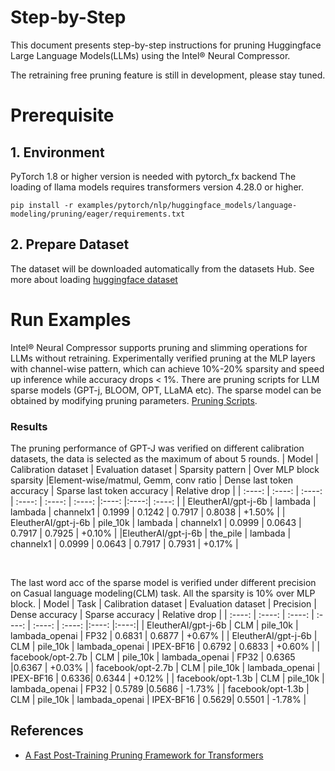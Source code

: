 Step-by-Step
============

This document presents step-by-step instructions for pruning Huggingface Large Language Models(LLMs) using the Intel® Neural Compressor.

The retraining free pruning feature is still in development, please stay tuned.

# Prerequisite

## 1. Environment

PyTorch 1.8 or higher version is needed with pytorch_fx backend
The loading of llama models requires transformers version 4.28.0 or higher.


```shell
pip install -r examples/pytorch/nlp/huggingface_models/language-modeling/pruning/eager/requirements.txt
```

## 2. Prepare Dataset

The dataset will be downloaded automatically from the datasets Hub.
See more about loading [huggingface dataset](https://huggingface.co/docs/datasets/loading_datasets.html)


# Run Examples

Intel® Neural Compressor supports pruning and slimming operations for LLMs without retraining. Experimentally verified pruning at the MLP layers with channel-wise pattern, which can achieve 10%-20% sparsity and speed up inference while accuracy drops < 1%.
There are pruning scripts for LLM sparse models (GPT-j, BLOOM, OPT, LLaMA etc). The sparse model can be obtained by modifying pruning parameters. [Pruning Scripts](https://github.com/intel/neural-compressor/tree/master/examples/pytorch/nlp/huggingface_models/language-modeling/pruning/eager/scripts/).


### Results

The pruning performance of GPT-J was verified on different calibration datasets, the data is selected as the maximum of about 5 rounds.
| Model | Calibration dataset | Evaluation dataset | Sparsity pattern | Over MLP block sparsity |Element-wise/matmul, Gemm, conv ratio | Dense last token accuracy | Sparse last token accuracy | Relative drop |
|  :----: | :----: | :----: | :----: | :----: | :----: |:----: |:----:| :----: |
| EleutherAI/gpt-j-6b | lambada | lambada | channelx1  | 0.1999 | 0.1242 | 0.7917 | 0.8038 | +1.50% |
| EleutherAI/gpt-j-6b | pile_10k | lambada | channelx1  | 0.0999 | 0.0643 | 0.7917 | 0.7925 | +0.10% |
|EleutherAI/gpt-j-6b | the_pile | lambada |  channelx1  | 0.0999 | 0.0643 | 0.7917 | 0.7931 | +0.17% |

<br />

The last word acc of the sparse model is verified under different precision on Casual language modeling(CLM) task. All the sparsity is 10% over MLP block.
| Model | Task | Calibration dataset | Evaluation dataset | Precision | Dense accuracy | Sparse accuracy | Relative drop |
|  :----: | :----: | :----: | :----: | :----: | :----: |:----: |:----:|
| EleutherAI/gpt-j-6b | CLM | pile_10k | lambada_openai | FP32 | 0.6831 | 0.6877 | +0.67% |
| EleutherAI/gpt-j-6b | CLM | pile_10k | lambada_openai | IPEX-BF16 | 0.6792 | 0.6833 | +0.60% |
| facebook/opt-2.7b | CLM | pile_10k | lambada_openai | FP32 | 0.6365 |0.6367  | +0.03% |
| facebook/opt-2.7b | CLM | pile_10k | lambada_openai | IPEX-BF16 | 0.6336| 0.6344 | +0.12% |
| facebook/opt-1.3b | CLM | pile_10k | lambada_openai | FP32 | 0.5789 |0.5686  | -1.73% |
| facebook/opt-1.3b | CLM | pile_10k | lambada_openai | IPEX-BF16 | 0.5629| 0.5501 | -1.78% |

## References
* [A Fast Post-Training Pruning Framework for Transformers](https://arxiv.org/abs/2204.09656)



